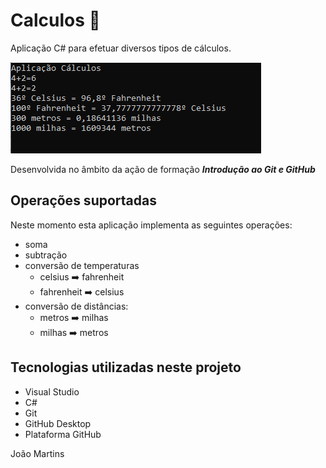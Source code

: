 # Calculos :1234:
 Aplicação C# para efetuar diversos tipos de cálculos.

![Aplicação cálculos](aplicação.PNG)

Desenvolvida no âmbito da ação de formação **_Introdução ao Git e GitHub_** 

 ## Operações suportadas 
 Neste momento esta aplicação implementa as seguintes operações:

- soma
- subtração
- conversão de temperaturas
    - celsius :arrow_right: fahrenheit
    - fahrenheit :arrow_right: celsius
- conversão de distâncias:
    - metros :arrow_right: milhas
    - milhas :arrow_right: metros

## Tecnologias utilizadas neste projeto

- Visual Studio
- C#
- Git
- GitHub Desktop
- Plataforma GitHub

João Martins